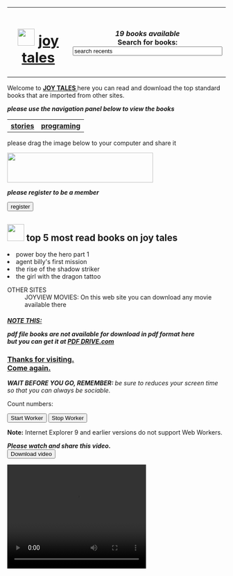 <!DOCTYPE html>
<html lang="en">

   <head>

<title> JOY TALES </title>

<link rel="icon" href="favicon.ico"type="image/x-icon"> 

<link href="css joyview tales.css" rel="stylesheet" type="text/css">  	

<script src="JOY TALES.js"></script>

   </head>
 
<body>

<table>

   <tr>

<th> <H1> <img src = "favicon.ico" height = "39" width = "39"> <b> <u> joy tales </b> </u> </h1> </th>

<th><p class="search"> <em> <strong>19 books available</strong></em><br> <label for="jsearch"> Search for books:</label><br>
   <input type="search" id="jsearch" name="jsearch" value="search recents" size="40"> </p> </th>   

   </tr>

</table>

<p> Welcome to <b> <u> JOY TALES </b> </u> here you can read and download the top standard 
books that are imported from other sites. </p>
 
<p> <em> <b> please use the navigation panel below to view the books</b> </em> </p>

<table class = "snltable">
   
<tr>

 <th class = "snl"> <a class="snl" href="STORY%20BRANCH.html" title="open the story branch"> stories </a> </th>
 <th class = "snl"> <a class="snl" href="PROGRAMING%20BRANCH.html" title="open the programing branch"> programing </a> </th>

</tr>

</table>

<p> please drag the image below to your computer and share it</p>

<div id="div1" ondrop="drop(event)" ondragover="allowDrop(event)"></div>
   
   <img id="background" src="background.jpg" draggable="true" ondragstart="drag(event)" width="336" height="69">

<p> <em> <b> please register to be a member </em> </b> </p>
<a href="REGISTRATION FORM.html"><input type="button" onclick="alert('thanks for chosing to be a member')" value="register"></a>

</ol>

<h2 class="specialh2"> <img src="favicon.ico" width="39" height="39" > top 5 most read books on joy tales </h2>

<li class="displayp"> power boy the hero part 1 </li>

<li class="displayp"> agent billy's first mission </li>

<li class="displayp"> the rise of the shadow striker </li> 

<li class="displayp"> the girl with the dragon tattoo </li>

<dl>

<dt> OTHER SITES </dt>
    <dd>  JOYVIEW MOVIES: On this web site you can download any movie available there </dd>
    <dd> </dd>
    <dd> </dd> 
 
</dl>

<!--
<p>Count numbers: <output id="result"></output></p>
<button onclick="startWorker()">Start Worker</button> 
<button onclick="stopWorker()">Stop Worker</button>

<p><strong>Note:</strong> Internet Explorer 9 and earlier versions do not support Web Workers.</p>
-->

<h5> <p class="note"> <u> NOTE THIS: </u> </p> <em> 
pdf file books are not available for download in pdf format here <br>
but you can get it at <a class="sl" href="https://www.pdfdrive.com" title="click to download pdf files"> PDF DRIVE.com </a> </em> </h5>

<h3> <u> Thanks for visiting.<br> 
   Come again. </u> </h3>

<p> <em> <b> WAIT BEFORE YOU GO, REMEMBER: </b> be sure to reduces your screen time so that you 
can always be sociable. </em> </p>

<!--<pre> 
 /\ /\
( o o )
  \ /--------\
    | |----|  \
    | |    | | *
</pre>-->

<p>Count numbers: <output id="result"></output></p>
   <button onclick="startWorker()">Start Worker</button> 
   <button onclick="stopWorker()">Stop Worker</button>
   
   <p><strong>Note:</strong> Internet Explorer 9 and earlier versions do not support Web Workers.</p>
  
<p class="ip"> <em> <b> Please watch and share this video. <br>                
<a class="sl" href="IMG_6336 .avi"> <input type="button" onclick="alert('The requsted file is on the way')" value="Download video"> </a> </b> </em> </p>

 <video width="320" height="240" controls> 
   <source src="IMG_6336.mp4" type="video/mp4">
your browers does not support the video</video>

   </body>

</html>

